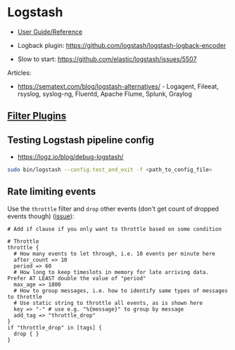 # Logstash

* [User Guide/Reference](https://www.elastic.co/guide/en/logstash/current/index.html)

* Logback plugin: <https://github.com/logstash/logstash-logback-encoder>

* Slow to start: <https://github.com/elastic/logstash/issues/5507>

Articles:

* <https://sematext.com/blog/logstash-alternatives/> - Logagent, Fileeat, rsyslog, syslog-ng, Fluentd, Apache Flume, Splunk, Graylog

## [Filter Plugins](https://www.elastic.co/guide/en/logstash/current/filter-plugins.html)

## Testing Logstash pipeline config

* <https://logz.io/blog/debug-logstash/>

```bash
sudo bin/logstash --config.test_and_exit -f <path_to_config_file>
```

## Rate limiting events

Use the `throttle` filter and `drop` other events (don't get count of dropped events though) ([issue](https://github.com/elastic/logstash/issues/4726#issuecomment-370926654)):

```logstash
# Add if clause if you only want to throttle based on some condition

# Throttle
throttle {
  # How many events to let through, i.e. 10 events per minute here
  after_count => 10
  period => 60
  # How long to keep timeslots in memory for late arriving data. Prefer AT LEAST double the value of "period"
  max_age => 1800
  # How to group messages, i.e. how to identify same types of messages to throttle
  # Use static string to throttle all events, as is shown here
  key => "-" # use e.g. "%{message}" to group by message
  add_tag => "throttle_drop"
}
if "throttle_drop" in [tags] {
  drop { }
}
``` 